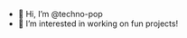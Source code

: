 - 👋 Hi, I’m @techno-pop
- 👀 I’m interested in working on fun projects!

<!---
techno-pop/techno-pop is a ✨ special ✨ repository because its `README.md` (this file) appears on your GitHub profile.
You can click the Preview link to take a look at your changes.
--->
